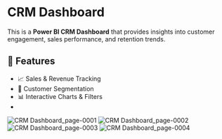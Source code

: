# CRM Dashboard 

This is a **Power BI CRM Dashboard** that provides insights into customer engagement, sales performance, and retention trends.  

## 🔹 Features  
- 📈 Sales & Revenue Tracking  
- 🎯 Customer Segmentation  
- 📊 Interactive Charts & Filters
- 
![CRM Dashboard_page-0001](https://github.com/user-attachments/assets/60f6fcc9-5971-47e9-ba3b-145848d15e09)
![CRM Dashboard_page-0002](https://github.com/user-attachments/assets/a0fd9ad8-a897-4221-a209-6364e3605bc8)
![CRM Dashboard_page-0003](https://github.com/user-attachments/assets/f1052fd1-12fd-4b57-b3d4-4a3a7ec60988)
![CRM Dashboard_page-0004](https://github.com/user-attachments/assets/5639032a-4d41-4c20-aa0a-ff4eedff2f88)

